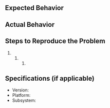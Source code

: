 ## Expected Behavior

## Actual Behavior

## Steps to Reproduce the Problem

1. 1. 1.

## Specifications (if applicable)

- Version:
- Platform:
- Subsystem:
